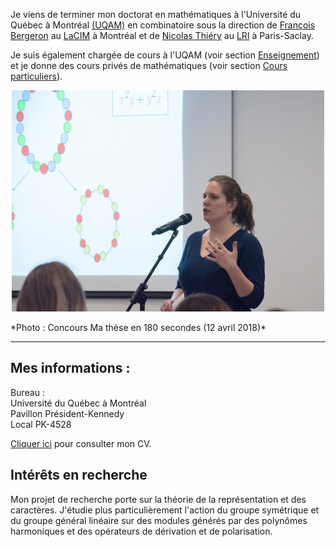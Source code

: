  Je viens de terminer mon doctorat en mathématiques à l'Université du Québec à Montréal [(UQAM)](https://math.uqam.ca/)
en combinatoire sous la direction de [François Bergeron](http://bergeron.math.uqam.ca/fr/) au [LaCIM](http://lacim.uqam.ca/) à Montréal 
et de [Nicolas Thiéry](http://nicolas.thiery.name/) au [LRI](https://www.universite-paris-saclay.fr/fr/recherche/laboratoire/laboratoire-de-recherche-en-informatique-lri) à Paris-Saclay.

Je suis également chargée de cours à l'UQAM (voir section [Enseignement](enseignement.html)) et je donne des cours privés de mathématiques (voir section [Cours particuliers](tutorat.html)).  

<p align="center">
  <img src="photo.png" alt="photoMT180">
</p>  
*Photo : Concours Ma thèse en 180 secondes (12 avril 2018)*

******

## Mes informations :

<!-- <p>Email UQAM : hubert.pauline<span></span><span>@</span><span></span>courrier.uqam<span>.</span><span>ca</span><span class="border"> </span> <br />
<span class="email">Email personnel: pauline.hubert0<span></span><span>@</span><span></span>gmail<span>.</span>com</span><span class="border"> </span> </p> -->

<p> Bureau : <br />
Université du Québec à Montréal <br />
Pavillon Président-Kennedy  <br />
Local PK-4528</p>

[Cliquer ici](cv_paulinehubert.pdf) pour consulter mon CV. 

## Intérêts en recherche

Mon projet de recherche porte sur la théorie de la représentation et des caractères. 
J'étudie plus particulièrement l'action du groupe symétrique et du groupe général linéaire
sur des modules générés par des polynômes harmoniques et des opérateurs de dérivation et de polarisation. 
